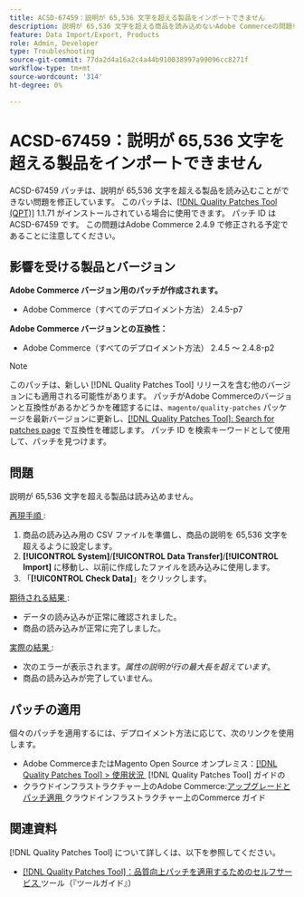 ```yaml
---
title: ACSD-67459：説明が 65,536 文字を超える製品をインポートできません
description: 説明が 65,536 文字を超える商品を読み込めないAdobe Commerceの問題を修正するために、ACSD-67459 パッチを適用してください。
feature: Data Import/Export, Products
role: Admin, Developer
type: Troubleshooting
source-git-commit: 77da2d4a16a2c4a44b910038997a99096cc8271f
workflow-type: tm+mt
source-wordcount: '314'
ht-degree: 0%

---
```



# ACSD-67459：説明が 65,536 文字を超える製品をインポートできません

ACSD-67459 パッチは、説明が 65,536 文字を超える製品を読み込むことができない問題を修正しています。 このパッチは、[[!DNL Quality Patches Tool (QPT)]](/help/tools/quality-patches-tool/quality-patches-tool-to-self-serve-quality-patches.md) 1.1.71 がインストールされている場合に使用できます。 パッチ ID は ACSD-67459 です。 この問題はAdobe Commerce 2.4.9 で修正される予定であることに注意してください。

## 影響を受ける製品とバージョン

**Adobe Commerce バージョン用のパッチが作成されます。**

* Adobe Commerce（すべてのデプロイメント方法） 2.4.5-p7

**Adobe Commerce バージョンとの互換性：**

* Adobe Commerce（すべてのデプロイメント方法） 2.4.5 ～ 2.4.8-p2

>[!NOTE]
>
>このパッチは、新しい [!DNL Quality Patches Tool] リリースを含む他のバージョンにも適用される可能性があります。 パッチがAdobe Commerceのバージョンと互換性があるかどうかを確認するには、`magento/quality-patches` パッケージを最新バージョンに更新し、[[!DNL Quality Patches Tool]: Search for patches page](https://experienceleague.adobe.com/tools/commerce-quality-patches/index.html?lang=ja) で互換性を確認します。 パッチ ID を検索キーワードとして使用して、パッチを見つけます。

## 問題

説明が 65,536 文字を超える製品は読み込めません。

<u> 再現手順 </u>:

1. 商品の読み込み用の CSV ファイルを準備し、商品の説明を 65,536 文字を超えるように設定します。
1. **[!UICONTROL System]**/**[!UICONTROL Data Transfer]**/**[!UICONTROL Import]** に移動し、以前に作成したファイルを読み込みに使用します。
1. 「**[!UICONTROL Check Data]**」をクリックします。

<u> 期待される結果 </u>:

* データの読み込みが正常に確認されました。
* 商品の読み込みが正常に完了しました。

<u> 実際の結果 </u>:

* 次のエラーが表示されます。*属性の説明が行の最大長を超えています*。
* 商品の読み込みが完了していません。

## パッチの適用

個々のパッチを適用するには、デプロイメント方法に応じて、次のリンクを使用します。

* Adobe CommerceまたはMagento Open Source オンプレミス：[[!DNL Quality Patches Tool] > 使用状況 &#x200B;](/help/tools/quality-patches-tool/usage.md) [!DNL Quality Patches Tool] ガイドの
* クラウドインフラストラクチャー上のAdobe Commerce:[&#x200B; アップグレードとパッチ適用 &#x200B;](https://experienceleague.adobe.com/docs/commerce-cloud-service/user-guide/develop/upgrade/apply-patches.html?lang=ja) クラウドインフラストラクチャー上のCommerce ガイド

## 関連資料

[!DNL Quality Patches Tool] について詳しくは、以下を参照してください。

* [[!DNL Quality Patches Tool]：品質向上パッチを適用するためのセルフサービス &#x200B;](/help/tools/quality-patches-tool/quality-patches-tool-to-self-serve-quality-patches.md) ツール（『ツールガイド』）
